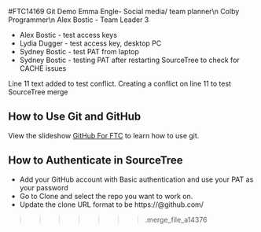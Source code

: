 

#FTC14169 Git Demo
Emma Engle- Social media/ team planner\n
Colby Programmer\n
Alex Bostic - Team Leader 3




* Alex Bostic - test access keys
* Lydia Dugger - test access key, desktop PC
* Sydney Bostic - test PAT from laptop
* Sydney Bostic - testing PAT after restarting SourceTree to check for CACHE issues


Line 11 text added to test conflict.
Creating a conflict on line 11 to test SourceTree merge

## How to Use Git and GitHub
View the slideshow [GitHub For FTC](https://docs.google.com/presentation/d/e/2PACX-1vRdxxV03USX-ZiNBOIYYMys1KKsUD1KhWgEYJCSp-LtuTpbSeG_JwL-k_wUhqQ8J_ET2D55n5unupJv/pub?start=false&loop=false&delayms=60000)
to learn how to use git.

## How to Authenticate in SourceTree
* Add your GitHub account with Basic authentication and use your PAT as your password
* Go to Clone and select the repo you want to work on.
* Update the clone URL format to be https://<personal-access-token>@github.com/<my-repo-url>
>>>>>>> .merge_file_a14376
